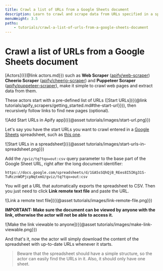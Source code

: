 ```yaml
---
title: Crawl a list of URLs from a Google Sheets document
description: Learn to crawl and scrape data from URLs specified in a spreadsheet with Apify scrapers. Scrape a pre-determined list of web pages with Apify actors.
menuWeight: 3.5
paths:
    - tutorials/crawl-a-list-of-urls-from-a-google-sheets-document
---
```


# Crawl a list of URLs from a Google Sheets document

[Actors]({{@link actors.md}}) such as **Web Scraper** ([apify/web-scraper](https://apify.com/apify/web-scraper)) **Cheerio Scraper** ([apify/cheerio-scraper](https://apify.com/apify/web-scraper)) and **Puppeteer Scraper** ([apify/puppeteer-scraper](https://apify.com/apify/web-scraper)), make it simple to crawl web pages and extract data from them.

These actors start with a pre-defined list of URLs ([Start URLs]({{@link tutorials/apify_scrapers/getting_started.md#the-start-url}})), then recursively follow links to find new pages (optional).

![Add Start URLs in Apify app]({{@asset tutorials/images/start-url.png}})

Let's say you have the start URLs you want to crawl entered in a [Google Sheets](https://www.google.com/sheets/about/) spreadsheet, such as [this one](
https://docs.google.com/spreadsheets/d/1GA5sSQhQjB_REes8I5IKg31S-TuRcznWOPjcpNqtxmU).

![Start URLs in a spreadsheet]({{@asset tutorials/images/start-urls-in-spreadsheet.png}})

Add the `/gviz/tq?tqx=out:csv` query parameter to the base part of the Google Sheet URL, right after the long document identifier:

```URL
https://docs.google.com/spreadsheets/d/1GA5sSQhQjB_REes8I5IKg31S-TuRcznWOPjcpNqtxmU/gviz/tq?tqx=out:csv
```

You will get a URL that automatically exports the spreadsheet to CSV. Then you just need to click **Link remote text file** and paste the URL.

![Link a remote text file]({{@asset tutorials/images/link-remote-file.png}})

**IMPORTANT: Make sure the document can be viewed by anyone with the link, otherwise the actor will not be able to access it.**

![Make the link viewable to anyone]({{@asset tutorials/images/make-link-viewable.png}})

And that's it, now the actor will simply download the content of the spreadsheet with up-to-date URLs whenever it starts.

> Beware that the spreadsheet should have a simple structure, so the actor can easily find the URLs in it. Also, it should only have one sheet.
